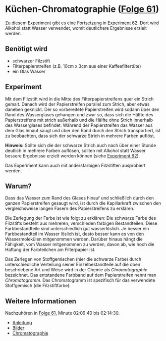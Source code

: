 # Küchen-Chromatographie ([Folge 61](http://minkorrekt.de/minkorrekt-folge-61-nobelpreissonderfolge-2015/))

Zu diesem Experiment gibt es eine Fortsetzung in [Experiment 62](62.md). Dort wird Alkohol statt Wasser verwendet, womit deutlichere Ergebnisse erzielt werden.

## Benötigt wird
- schwarzer Filzstift
- Filterpapierstreifen (z.B. 10cm x 3cm aus einer Kaffeefiltertüte)
- ein Glas Wasser

## Experiment
Mit dem Filzstift wird in die Mitte des Filterpapierstreifens quer ein Strich gemalt. Danach wird der Papierstreifen parallel zum Strich, aber etwas daneben geknickt. Der so vorbereitete Papierstreifen wird sodann über den Rand des Wasserglases gehangen und zwar so, dass sich die Hälfte des Papierstreifens mit strich außerhalb und die Hälfte ohne Strich innerhalb des Wasserglases befindet. Während der Papierstreifen das Wasser aus dem Glas hinauf saugt und über den Rand durch den Strich transportiert, ist zu beobachten, dass sich der schwarze Strich in mehrere Farben auflöst.

**Hinweis:** Sollte sich die der schwarze Strich auch nach über einer Stunde deutlich in mehrere Farben auflösen, sollten mit Alkohol statt Wasser bessere Ergebnisse erzielt werden können (siehe [Experiment 62](62.md)).

Das Experiment kann auch mit andersfarbigen Filzstiften ausprobiert werden.

## Warum?
Dass das Wasser zum Rand des Glases hinauf und schließlich durch den ganzen Papierstreifen gesaugt wird, ist durch die Kapillarkraft zwischen den vergleichsweise langen Fasern des Papierstreifens zu erklären.

Die Zerlegung der Farbe ist wie folgt zu erklären: Die schwarze Farbe des Filzstifts besteht aus mehreren, verschieden farbigen Bestandteilen. Diese Farbbestandteile sind unterschiedlich gut wasserlöslich. Je besser ein Farbbestandteil im Wasser löslich ist, desto besser kann es von den Wassermolekülen mitgenommen werden. Darüber hinaus hängt die Fähigkeit, vom Wasser mitgenommen zu werden, davon ab, wie hoch die Haftung der Farbteilchen am Filterpapier ist.

Das Zerlegen von Stoffgemischen (hier die schwarze Farbe) durch unterschiedliche Verteilung seiner Einzelbestandteile auf die oben beschriebene Art und Weise wird in der Chemie als *Chromatographie* bezeichnet. Das entstandene Farbband auf dem Papierstreifen nennt man *Chromatogramm*. Das Chromatogramm ist spezifisch für das verwendete Stoffgemisch (die Filzstiftfarbe).

## Weitere Informationen
Nachzuhören in [Folge 61](http://minkorrekt.de/minkorrekt-folge-61-nobelpreissonderfolge-2015/), Minute 02:09:40 bis 02:14:30.

- [Anleitung](http://www.kids-and-science.de/experimente-fuer-kinder/detailansicht/datum/2009/11/27/chromatographie-zu-hause-erleben.html)
- [Bilder](https://picasaweb.google.com/107341743493109591753/MinkorrektFolge61?authuser=0&authkey=Gv1sRgCPjG-4Ky673uAw&feat=directlink)
- [Chromatographie](https://de.wikipedia.org/wiki/Chromatographie)

